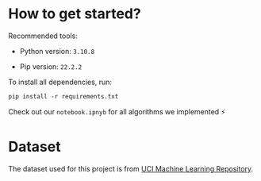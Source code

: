 # How to get started?

Recommended tools:
* Python version: `3.10.8`

* Pip version: `22.2.2`


To install all dependencies, run: 

`pip install -r requirements.txt`

Check out our `notebook.ipnyb` for all algorithms we implemented ⚡

# Dataset

The dataset used for this project is from [UCI Machine Learning Repository](https://archive.ics.uci.edu/ml/datasets/bank+marketing).
